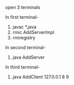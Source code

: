 open 3 terminals

In first terminal-
1. javac *.java
2. rmic AddServerImpl
3. rmiregistry

In second terminal-
1. java AddServer

In third terminal-
1. java AddClient 127.0.0.1 8 9
